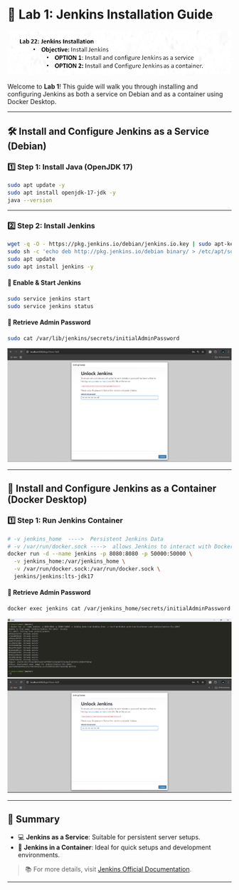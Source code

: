 # 🚀 Lab 1: Jenkins Installation Guide

![🖼️ Architecture Overview](./assets/Lab1.png)

Welcome to **Lab 1**! This guide will walk you through installing and configuring Jenkins as both a service on Debian and as a container using Docker Desktop. 

---

## 🛠️ Install and Configure Jenkins as a Service (Debian)

### 1️⃣ Step 1: Install Java (OpenJDK 17)

```bash
sudo apt update -y
sudo apt install openjdk-17-jdk -y
java --version
```

---

### 2️⃣ Step 2: Install Jenkins

```bash
wget -q -O - https://pkg.jenkins.io/debian/jenkins.io.key | sudo apt-key add -
sudo sh -c 'echo deb http://pkg.jenkins.io/debian binary/ > /etc/apt/sources.list.d/jenkins.list'
sudo apt update
sudo apt install jenkins -y
```

#### 🔄 Enable & Start Jenkins

```bash
sudo service jenkins start
sudo service jenkins status
```

#### 🔑 Retrieve Admin Password

```bash
sudo cat /var/lib/jenkins/secrets/initialAdminPassword
```

![🖼️ Jenkins Service Architecture](./assets/Installing-Jenkins-as-a-Service.png)

---

## 🐳 Install and Configure Jenkins as a Container (Docker Desktop)

### 1️⃣ Step 1: Run Jenkins Container

```bash
# -v jenkins_home  ---->  Persistent Jenkins Data
# -v /var/run/docker.sock ---->  allows Jenkins to interact with Docker on the host machine
docker run -d --name jenkins -p 8080:8080 -p 50000:50000 \
  -v jenkins_home:/var/jenkins_home \
  -v /var/run/docker.sock:/var/run/docker.sock \
  jenkins/jenkins:lts-jdk17
```

#### 🔑 Retrieve Admin Password

```bash
docker exec jenkins cat /var/jenkins_home/secrets/initialAdminPassword
```

![🖼️ Jenkins Container Architecture](./assets/jenkins-container.png)
![🖼️ Install Jenkins on Docker Desktop](./assets/Install-Jenkins-on-Docker-Desktop.png)

---

## 🎯 Summary

- 💻 **Jenkins as a Service**: Suitable for persistent server setups.
- 🐳 **Jenkins in a Container**: Ideal for quick setups and development environments.

> 📚 For more details, visit [Jenkins Official Documentation](https://www.jenkins.io/doc/).

---